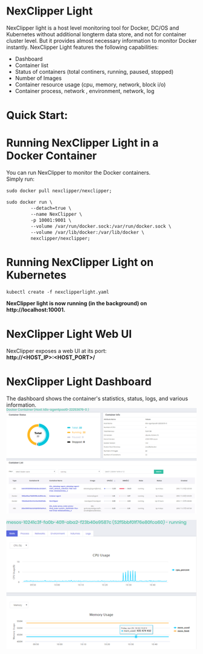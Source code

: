 # NexClipper Light 
NexClipper light is a host level monitoring tool for Docker, DC/OS and Kubernetes without additional longterm data store, and not for container cluster level. But it provides almost necessary information to monitor Docker instantly.
NexClipper Light features the following capabilities:
* Dashboard
* Container list
* Status of containers (total continers, running, paused, stopped)
* Number of Images
* Container resource usage (cpu, memory, network, block i/o)
* Container process, network , environment, network, log


# Quick Start: 
# Running NexClipper Light in a Docker Container
You can run NexClipper to monitor the Docker containers.  
Simply run:

```
sudo docker pull nexclipper/nexclipper;
```

```
sudo docker run \
	     --detach=true \
	     --name NexClipper \
	     -p 10001:9001 \
	     --volume /var/run/docker.sock:/var/run/docker.sock \
	     --volume /var/lib/docker:/var/lib/docker \
	     nexclipper/nexclipper;
```

# Running NexClipper Light on Kubernetes

```
kubectl create -f nexclipperlight.yaml
```


**NexClipper light is now running (in the background) on http://localhost:10001.**

# NexClipper Light Web UI
NexClipper exposes a web UI at its port:  
**http://<HOST_IP>:<HOST_PORT>/**

# NexClipper Light Dashboard
The dashboard shows the container's statistics, status, logs, and various information.
![GUI1](images/main_k8s.PNG)  

![GUI1](images/detail_container.PNG)
